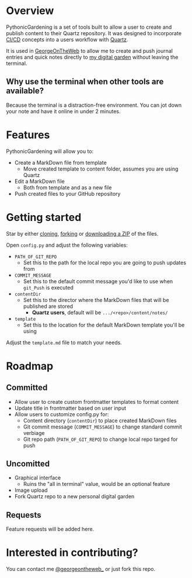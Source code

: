 # Overview
PythonicGardening is a set of tools built to allow a user to create and publish content to their Quartz repository. It was designed to incorporate [CI/CD](https://www.redhat.com/en/topics/devops/what-is-ci-cd) concepts into a users workflow with [Quartz](https://quartz.jzhao.xyz). 

It is used in [GeorgeOnTheWeb](https://github.com/Vignettes/GeorgeOnTheWeb) to allow me to create and push journal entries and quick notes directly to [my digital garden](https://www.georgewolf.net) without leaving the terminal.

## Why use the terminal when other tools are available?
Because the terminal is a distraction-free environment. You can jot down your note and have it online in under 2 minutes. 

# Features
PythonicGardening will allow you to:
- Create a MarkDown file from template
	- Move created template to content folder, assumes you are using Quartz
- Edit a MarkDown file
	- Both from template and as a new file
- Push created files to your GitHub repository

# Getting started

Star by either [cloning](https://docs.github.com/en/repositories/creating-and-managing-repositories/cloning-a-repository), [forking](https://docs.github.com/en/get-started/quickstart/fork-a-repo) or [downloading a ZIP](https://github.com/Vignettes/PythonicGardening/archive/refs/heads/main.zip) of the files. 

Open `config.py` and adjust the following variables:
- `PATH_OF_GIT_REPO`
	- Set this to the path for the local repo you are going to push updates from
- `COMMIT_MESSAGE`
	- Set this to the default commit message you'd like to use when `git_Push` is executed
- `contentDir` 
	- Set this to the director where the MarkDown files that will be published are stored
		- **Quartz users**, default will be `.../<repo>/content/notes/`
- `template`
	- Set this to the location for the default MarkDown template you'll be using
	
Adjust the `template.md` file to match your needs.	
 
# Roadmap
## Committed
- Allow user to create custom frontmatter templates to format content
- Update title in frontmatter based on user input
- Allow users to customize config.py for:
	- Content directory (`contentDir`)  to place created MarkDown files
	- Git commit message (`COMMIT_MESSAGE`) to change standard commit verbiage
	- Git repo path (`PATH_OF_GIT_REPO`) to change local repo targed for push

## Uncomitted
- Graphical interface 
	- Ruins the "all in terminal" value, would be an optional feature
- Image upload
- Fork Quartz repo to a new personal digital garden

## Requests
Feature requests will be added here.

# Interested in contributing?
You can contact me [@georgeontheweb_](https://www.twitter.com/georgeontheweb_) or just fork this repo. 
